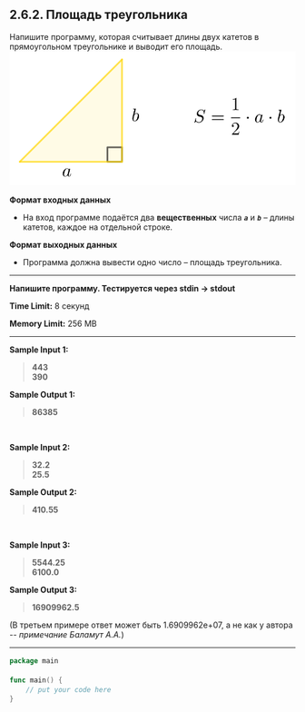 ## 2.6.2. Площадь треугольника

Напишите программу, которая считывает длины двух катетов в прямоугольном треугольнике и выводит его площадь.
![](./doc/image.png)

**Формат входных данных**
* На вход программе подаётся два **вещественных** числа ***`a`*** и ***`b`*** – длины катетов, каждое на отдельной строке.

**Формат выходных данных**
* Программа должна вывести одно число – площадь треугольника.

___
**Напишите программу. Тестируется через stdin → stdout**

**Time Limit:** 8 секунд

**Memory Limit:** 256 MB
___
**Sample Input 1:**
> **443<br />
> 390**

**Sample Output 1:**
> **86385**

<br />

**Sample Input 2:**
> **32.2<br />
> 25.5**

**Sample Output 2:**
> **410.55**

<br />

**Sample Input 3:**
> **5544.25<br />
> 6100.0**

**Sample Output 3:**
> **16909962.5**

(В третьем примере ответ может быть 1.6909962e+07, а не как у автора -- *примечание Баламут А.А.*)
___
```Go
package main

func main() {
    // put your code here
}
```